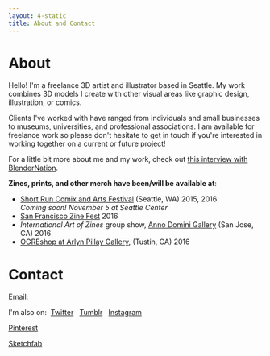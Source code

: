 ```yaml
---
layout: 4-static
title: About and Contact
---
```


# About


Hello! I'm a freelance 3D artist and illustrator based in Seattle. My work combines 3D models I create with other visual areas like graphic design, illustration, or comics. 

Clients I've worked with have ranged from individuals and small businesses to museums, universities, and professional associations. I am available for freelance work so please don't hesitate to get in touch if you're interested in working together on a current or future project!

For a little bit more about me and my work, check out [this interview with BlenderNation](http://www.blendernation.com/2016/10/03/artist-interview-crista-alejandre/). 

**Zines, prints, and other merch have been/will be available at**:<br />
- [Short Run Comix and Arts Festival](http://shortrun.org/) (Seattle, WA) 2015, 2016<br />
*Coming soon! November 5 at Seattle Center*<br />
- [San Francisco Zine Fest](http://www.sfzinefest.org/) 2016<br />
- *International Art of Zines* group show, [Anno Domini Gallery](http://www.galleryad.com/) (San Jose, CA) 2016<br />
- [OGREshop at Arlyn Pillay Gallery](http://www.ogreshop.com), (Tustin, CA) 2016

# Contact

Email: <script type="text/javascript">
            //<![CDATA[
            <!--
            var x="function f(x){var i,o=\"\",l=x.length;for(i=l-1;i>=0;i--) {try{o+=x.c" +
            "harAt(i);}catch(e){}}return o;}f(\")\\\"function f(x,y){var i,o=\\\"\\\\\\\""+
            "\\\\,l=x.length;for(i=0;i<l;i++){if(i>(111+y))y*=2;y%=127;o+=String.fromCha" +
            "rCode(x.charCodeAt(i)^(y++));}return o;}f(\\\"\\\\\\\\\\\\013\\\\\\\\037\\\\"+
            "\\\\022\\\\\\\\007\\\\\\\\036\\\\\\\\021\\\\\\\\033\\\\\\\\002Y\\\\\\\\017\\"+
            "\\\\\\013\\\\\\\\023\\\\\\\\017\\\\\\\\031\\\\\\\\021\\\\\\\\020(#>b$mtbn4V" +
            ")algcd~({qyzxXzhroi\\\\\\\\1772AMGIEKBUM\\\\\\\\007IDAq\\\\\\\\014\\\\\\\\0" +
            "17DXF_Q\\\\\\\\010j\\\\\\\\025d\\\\\\\\033\\\\\\\\004SYQRP\\\\\\\\000\\\\\\" +
            "\\\\\"\\\\0*71'j)%/!-#*=5\\\\\\\\1771<9iy6f{s`lf\\\"\\\\,111)\\\"(f};)lo,0(" +
            "rtsbus.o nruter};)i(tArahc.x=+o{)--i;0=>i;1-l=i(rof}}{)e(hctac};l=+l;x=+x{y" +
            "rt{)53=!)31/l(tAedoCrahc.x(elihw;lo=l,htgnel.x=lo,\\\"\\\"=o,i rav{)x(f noi" +
            "tcnuf\")"                                                                    ;
            while(x=eval(x));
            //-->
            //]]>
          </script>


I'm also on:&nbsp; 
<i class="fa fa-twitter"></i> [Twitter](//twitter.com/hicrista) &nbsp;
<i class="fa fa-tumblr"></i> [Tumblr](//hicrista.tumblr.com/) &nbsp;
<i class="fa fa-instagram"></i> [Instagram](http://instagram.com/hicrista) &nbsp; 
<!--<i class="fa fa-behance"></i> [Behance](//behance.net/cristaalejandre) &nbsp;-->
<i class="fa fa-pinterest-p"></i> [Pinterest](//pinterest.com/cristaalejandre) &nbsp;
<!--<i class="fa fa-star"></i> [Blendswap](//blendswap.com/user/hicrista) &nbsp;-->
<i class="fa fa-star"></i> [Sketchfab](//sketchfab.com/hicrista) &nbsp;
<!--<i class="fa fa-vimeo-square"></i> [Vimeo](//vimeo.com/hicrista) &nbsp;-->
<!--<i class="fa fa-github-alt"></i> [Github](//github.com/troutcat) &nbsp;-->












